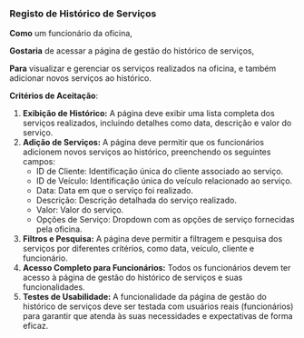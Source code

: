 ### Registo de Histórico de Serviços

**Como** um funcionário da oficina,

**Gostaria** de acessar a página de gestão do histórico de serviços,

**Para** visualizar e gerenciar os serviços realizados na oficina, e também adicionar novos serviços ao histórico.

**Critérios de Aceitação**:
1. **Exibição de Histórico:** A página deve exibir uma lista completa dos serviços realizados, incluindo detalhes como data, descrição e valor do serviço.
2. **Adição de Serviços:** A página deve permitir que os funcionários adicionem novos serviços ao histórico, preenchendo os seguintes campos:
    - ID de Cliente: Identificação única do cliente associado ao serviço. 
    - ID de Veículo: Identificação única do veículo relacionado ao serviço. 
    - Data: Data em que o serviço foi realizado.
    - Descrição: Descrição detalhada do serviço realizado.
    - Valor: Valor do serviço.
    - Opções de Serviço: Dropdown com as opções de serviço fornecidas pela oficina. 
3. **Filtros e Pesquisa:** A página deve permitir a filtragem e pesquisa dos serviços por diferentes critérios, como data, veículo, cliente e funcionário.
4. **Acesso Completo para Funcionários:** Todos os funcionários devem ter acesso à página de gestão do histórico de serviços e suas funcionalidades.
5. **Testes de Usabilidade:** A funcionalidade da página de gestão do histórico de serviços deve ser testada com usuários reais (funcionários) para garantir que atenda às suas necessidades e expectativas de forma eficaz.
